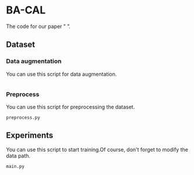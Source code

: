 # BA-CAL
The code for our paper " ”.

## Dataset
### Data augmentation
You can use this script for data augmentation.
```

```
### Preprocess
You can use this script for preprocessing the dataset.
```
preprocess.py
``` 

## Experiments 
You can use this script to start training.Of course, don't forget to modify the data path.
```
main.py
```



